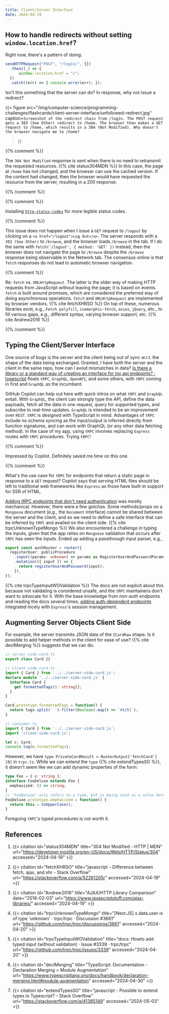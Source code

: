 ```yaml
---
title: Client/Server Interface
date: 2024-04-19
---
```


## How to handle redirects without setting `window.location.href`?

Right now, there's a pattern of doing:

```ts
sendHTTPRequest("POST", "/login/", {})
  .then((_) => {
      window.location.href = "/";
  })
  .catch((err) => { console.error(err); });
```

Isn't this something that the server can do? In response, why not issue
a redirect?

{{< figure
  src="/img/computer-science/programming-challenges/flashcards/client-server-interface/unfollowed-redirect.jpg"
  caption=`Screenshot of the redirect chain from /login. The POST
  request gets a 303 (See Other) redirect to /home. The browser then
  makes a GET request to /home, which results in a 304 (Not Modified).
  Why doesn't the browser navigate me to /home?`
  >}}

{{% comment %}}

The `304 Not Modified` response is sent when there is no need to
retransmit the requested resources. {{% cite status304MDN %}} In this
case, the page at `/home` has not changed, and the browser can use the
cached version. If the content had changed, then the browser would have
requested the resource from the server, resulting in a 200 response.

{{% /comment %}}

{{% comment %}}

Installing
[`http-status-codes`](https://www.npmjs.com/package/http-status-codes)
for more legible status codes.

{{% /comment %}}

This issue does not happen when I issue a `GET` request to `/logout` by
clicking on a `<a href="/logout">Log Out</a>`. The server responds with
a `303 (See Other)` to `/browse`, and the browser loads `/browse` in the
tab. If I do the same with `fetch('/logout', { method: 'GET' })`
instead, then the browser does not navigate the page to `/browse`
despite the `/browse` response being observable in the Network tab. The
consensus online is that `fetch` responses do not lead to automatic
browser navigation.

{{% comment %}}

Re: `fetch` vs. `XMLHttpRequest`. The latter is the older way of making
HTTP requests from JavaScript without leaving the page; it is based on
events. `fetch` is built around promises, which are considered the
preferred way of doing asynchronous operations. `fetch` and
`XMLHttpRequest` are implemented by browser vendors. {{% cite fetchXHRSO
%}} On top of these, numerous libraries exist, e.g., `Fetch polyfill`,
`isomorphic-fetch`, `axios`, `jQuery`, etc., to fill various gaps, e.g.,
different syntax, varying browser support, etc. {{% cite Andrew2016 %}}

{{% /comment %}}

## Typing the Client/Server Interface

One source of bugs is the server and the client being out of sync w.r.t.
the shape of the data being exchanged. Granted, I have both the server
and the client in the same repo, how can I avoid mismatches in data? [Is
there a library or a standard way of creating an interface for my api
endpoints? :
typescript](https://www.reddit.com/r/typescript/comments/yryz83/is_there_a_library_or_a_standard_way_of_creating/)
floats `tRPC`, `GraphQL`, `OpenAPI`, and some others, with `tRPC` coming
in first and `GraphQL` as the incumbent.

GitHub Copilot can help out here with quick intros on what `tRPC` and
`GraphQL` entail. With `GraphQL`, the client can strongly type the API,
define the data payloads, fetch all the data in one request, query for
supported types, and subscribe to real-time updates. `GraphQL` is
intended to be an improvement over `REST`. `tRPC` is designed with
TypeScript in mind. Advantages of `tRPC` include no schema syncing as
the input/output is inferred directly from function signatures, and can
work with GraphQL (or any other data fetching method). In the case of my
app, using `tRPC` involves replacing `Express` routes with `tRPC`
procedures. Trying `tRPC`!

{{% comment %}}

Impressed by Copilot. Definitely saved me time on this one.

{{% /comment %}}

What's the use case for `tRPC` for endpoints that return a static page
in response to a `GET` request? Copilot says that serving HTML files
should be left to traditional web frameworks like `Express` as those
have built-in support for SSR of HTML.

[Adding tRPC endpoints that don't need
authentication](https://github.com/dchege711/study_buddy/compare/f662e388435764043fa2c23619353c59b23d8dc7..cc2f374acd6f2f9a11c72f61927b6b989964fc25)
was mostly mechanical. However, there were a few gotchas. Some
methods/props on a `Mongoose` document (e.g., the `Document` interface)
cannot be shared between the server and the client, and so we need to
define a safe interface that can be inferred by `tRPC` and availed on
the client side. {{% cite trpcUnknownTypeMongo %}} We also encountered a
challenge in typing the inputs, given that the app relies on `Mongoose`
validation that occurs after `tRPC` has seen the inputs. Ended up adding
a passthrough input parser, e.g.,

```ts
export const authRouter = router({
  registerUser: publicProcedure
    .input((params: unknown) => params as RegisterUserAndPasswordParams)
    .mutation(({ input }) => {
      return registerUserAndPassword(input);
    }),
});
```

{{% cite trpcTypeInputWOValidation %}} The docs are not explicit about
this because not validating is considered unsafe, and the `tRPC`
maintainers don't want to advocate for it. With the base knowledge from
non-auth endpoints and reading the docs several times, [adding
auth-dependent
endpoints](https://github.com/dchege711/study_buddy/compare/cc2f374...ea80ac5?diff=split&w=)
integrated nicely with `Express`'s session management.

## Augmenting Server Objects Client Side

For example, the server transmits JSON data of the `ICardRaw` shape. Is
it possible to add helper methods in the client for ease of use? {{%
cite declMerging %}} suggests that we can do:

```ts
// server-side-card.ts
export class Card {}

// client-side-card.ts
import { Card } from '../../server-side-card.js';
declare module '../../server-side-card.js' {
  interface Card {
    get formattedTags(): string[];
  }
}

Card.prototype.formattedTags = function() {
  return tags.split(' ').filter(Boolean).map(t => `#${t}`);
}

// consumer.ts
import { Card } from '../../server-side-card.js';
import 'client-side-card.js';

let c: Card;
console.log(c.formattedTags);
```

However, we have `type PrivateCardResult = RouterOutput['fetchCard'][0]`
in `trpc.ts`. While we can extend the `type` {{% cite extendTypesSO %}},
it doesn't seem like we can add dynamic properties of the form:

```ts
type Foo = { s: string };
interface FooDeluxe extends Foo {
  emphasized: () => string;
}
// 'FooDeluxe' only refers to a type, but is being used as a value here.ts(2693)
FooDeluxe.prototype.emphasized = function() {
  return this.s.toUpperCase();
}
```

Foregoing `tRPC`'s typed procedures is not worth it.

## References

1. {{< citation
  id="status304MDN"
  title="304 Not Modified - HTTP | MDN"
  url="https://developer.mozilla.org/en-US/docs/Web/HTTP/Status/304"
  accessed="2024-04-19" >}}

1. {{< citation
  id="fetchXHRSO"
  title="javascript - Difference between fetch, ajax, and xhr - Stack Overflow"
  url="https://stackoverflow.com/a/52261205r"
  accessed="2024-04-19" >}}

1. {{< citation
  id="Andrew2016"
  title="AJAX/HTTP Library Comparison"
  date="2016-02-03"
  url="https://www.javascriptstuff.com/ajax-libraries/"
  accessed="2024-04-19" >}}

1. {{< citation
  id="trpcUnknownTypeMongo"
  title="[Next.JS] x.data.user is of type 'unknown' · trpc/trpc · Discussion #3661"
  url="https://github.com/trpc/trpc/discussions/3661"
  accessed="2024-04-20" >}}

1. {{< citation
  id="trpcTypeInputWOValidation"
  title="docs: Howto add typed input (without validation) · Issue #3339 · trpc/trpc"
  url="https://github.com/trpc/trpc/issues/3339"
  accessed="2024-04-20" >}}

1. {{< citation
  id="declMerging"
  title="TypeScript: Documentation - Declaration Merging > Module Augmentation"
  url="https://www.typescriptlang.org/docs/handbook/declaration-merging.html#module-augmentation"
  accessed="2024-04-30" >}}

1. {{< citation
  id="extendTypesSO"
  title="javascript - Possible to extend types in Typescript? - Stack Overflow"
  url="https://stackoverflow.com/a/41385149"
  accessed="2024-05-03" >}}

